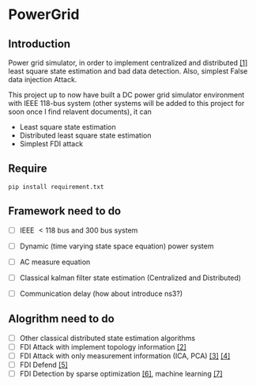 # PowerGrid
## Introduction

Power grid simulator, in order to implement centralized and distributed [[1]](https://www.sciencedirect.com/science/article/pii/S0005109814004580) least square state estimation and bad data detection. Also, simplest False data injection Attack.

This project up to now have built a DC power grid simulator environment with IEEE 118-bus system (other systems will be added to this project for soon once I find relavent documents), it can

- Least square state estimation
- Distributed least square state estimation
- Simplest FDI attack



## Require

`pip install requirement.txt`



## Framework need to do

- [ ] IEEE $< 118$ bus and 300 bus system

- [ ] Dynamic (time varying state space equation) power system

- [ ] AC measure equation

- [ ] Classical kalman filter state estimation (Centralized and Distributed)

- [ ] Communication delay (how about introduce ns3?)

  

## Alogrithm need to do

- [ ] Other classical distributed state estimation algorithms
- [ ] FDI Attack with implement topology information [[2]](http://citeseerx.ist.psu.edu/viewdoc/download?doi=10.1.1.714.756&rep=rep1&type=pdf)
- [ ] FDI Attack with only measurement information (ICA, PCA) [[3]](https://sci-hub.se/https://ieeexplore.ieee.org/abstract/document/6102326/) [[4]](https://sci-hub.se/https://ieeexplore.ieee.org/abstract/document/7001709/)
- [ ] FDI Defend [[5]](https://ptolemy.berkeley.edu/projects/truststc/conferences/10/CPSWeek/papers/scs1_paper_2.pdf)
- [ ] FDI Detection by sparse optimization [[6]](https://sci-hub.se/https://ieeexplore.ieee.org/abstract/document/6740901/), machine learning [[7]](https://sci-hub.se/https://ieeexplore.ieee.org/abstract/document/7063894/)